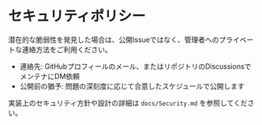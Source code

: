 # セキュリティポリシー

潜在的な脆弱性を発見した場合は、公開Issueではなく、管理者へのプライベートな連絡方法をご利用ください。

- 連絡先: GitHubプロフィールのメール、またはリポジトリのDiscussionsでメンテナにDM依頼
- 公開前の猶予: 問題の深刻度に応じて合意したスケジュールで公開します

実装上のセキュリティ方針や設計の詳細は `docs/Security.md` を参照してください。

